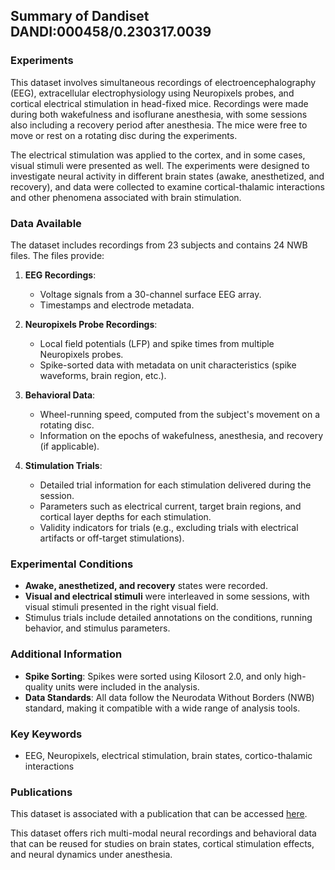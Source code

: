 ## Summary of Dandiset DANDI:000458/0.230317.0039

### Experiments
This dataset involves simultaneous recordings of electroencephalography (EEG), extracellular electrophysiology using Neuropixels probes, and cortical electrical stimulation in head-fixed mice. Recordings were made during both wakefulness and isoflurane anesthesia, with some sessions also including a recovery period after anesthesia. The mice were free to move or rest on a rotating disc during the experiments.

The electrical stimulation was applied to the cortex, and in some cases, visual stimuli were presented as well. The experiments were designed to investigate neural activity in different brain states (awake, anesthetized, and recovery), and data were collected to examine cortical-thalamic interactions and other phenomena associated with brain stimulation.

### Data Available
The dataset includes recordings from 23 subjects and contains 24 NWB files. The files provide:

1. **EEG Recordings**:
   - Voltage signals from a 30-channel surface EEG array.
   - Timestamps and electrode metadata.

2. **Neuropixels Probe Recordings**:
   - Local field potentials (LFP) and spike times from multiple Neuropixels probes.
   - Spike-sorted data with metadata on unit characteristics (spike waveforms, brain region, etc.).

3. **Behavioral Data**:
   - Wheel-running speed, computed from the subject's movement on a rotating disc.
   - Information on the epochs of wakefulness, anesthesia, and recovery (if applicable).

4. **Stimulation Trials**:
   - Detailed trial information for each stimulation delivered during the session.
   - Parameters such as electrical current, target brain regions, and cortical layer depths for each stimulation.
   - Validity indicators for trials (e.g., excluding trials with electrical artifacts or off-target stimulations).

### Experimental Conditions
- **Awake, anesthetized, and recovery** states were recorded.
- **Visual and electrical stimuli** were interleaved in some sessions, with visual stimuli presented in the right visual field.
- Stimulus trials include detailed annotations on the conditions, running behavior, and stimulus parameters.

### Additional Information
- **Spike Sorting**: Spikes were sorted using Kilosort 2.0, and only high-quality units were included in the analysis.
- **Data Standards**: All data follow the Neurodata Without Borders (NWB) standard, making it compatible with a wide range of analysis tools.

### Key Keywords
- EEG, Neuropixels, electrical stimulation, brain states, cortico-thalamic interactions

### Publications
This dataset is associated with a publication that can be accessed [here](https://doi.org/10.7554/eLife.84630.1).

This dataset offers rich multi-modal neural recordings and behavioral data that can be reused for studies on brain states, cortical stimulation effects, and neural dynamics under anesthesia.